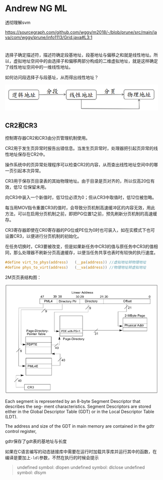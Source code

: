 # Andrew NG ML

透彻理解svm

<https://sourcegraph.com/github.com/wggy/m2018/-/blob/prune/src/main/java/com/wggy/prune/info1113/Grid.java#L3:1>

# 



选择子确定描述符，描述符确定段基地址，段基地址与偏移之和就是线性地址。所以，虚拟地址空间中的由选择子和偏移两部分构成的二维虚拟地址，就是这样确定了线性地址空间中的一维线性地址。



如何访问段选择子与段基址，从而得出线性地址？

![1554734470410](1554734470410.png)

## CR2和CR3

控制寄存器CR2和CR3由分页管理机制使用。

CR2用于发生页异常时报告出错信息。当发生页异常时，处理器把引起页异常的线性地址保存在CR2中。

操作系统中的页异常处理程序可以检查CR2的内容，从而查出线性地址空间中的哪一页引起本次异常。

CR3用于保存页目录表的其始物理地址。由于目录是页对齐的，所以仅高20位有效，低12 位保留未用。

向CR3中装入一个新值时，低12位必须为0；但从CR3中取值时，低12位被忽略。

每当用MOV指令重置CR3的值时，会导致分页机制高速缓冲区的内容无效，用此方法，可以在启用分页机制之前，即把PG位置1之前，预先刷新分页机制的高速缓存。

CR3寄存器即使在CR0寄存器的PG位或PE位为0时也可装入，如在实模式下也可设置CR3，以便进行分页机制的初始化。

在任务切换时，CR3要被改变，但是如果新任务中CR3的值与原任务中CR3的值相同，那么处理器不刷新分页高速缓存，以便当任务共享也表时有较快的执行速度。


```c
#define virt_to_phys(address)   (__pa(address)) //虚拟地址转物理地址
#define phys_to_virt(address)   (__va(address)) //物理地址转虚拟地址
```



2M页页表结构图：

![1555146218399](1555146218399.png)

Each segment is represented by an 8-byte Segment Descriptor that describes the seg-
ment characteristics. Segment Descriptors are stored either in the Global Descriptor
Table (GDT) or in the Local Descriptor Table (LDT).



The address and size of the GDT in main memory are contained in the gdtr control register, 

gdtr保存了gdt表的基地址与长度











如果在C语言编写的动态链接库中需要在运行时加载共享库并运行其中的函数，在编译是要加上`-ldl`参数，不然在执行的时候会提示

> undefined symbol: dlopen
> undefined symbol: dlclose
> undefined symbol: dlsym